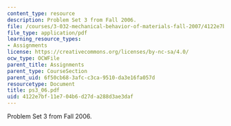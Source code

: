 ```yaml
---
content_type: resource
description: Problem Set 3 from Fall 2006.
file: /courses/3-032-mechanical-behavior-of-materials-fall-2007/4122e7bf11e704b6d27da288d3ae3daf_ps3_06.pdf
file_type: application/pdf
learning_resource_types:
- Assignments
license: https://creativecommons.org/licenses/by-nc-sa/4.0/
ocw_type: OCWFile
parent_title: Assignments
parent_type: CourseSection
parent_uid: 6f50cb68-3afc-c3ca-9510-da3e16fa057d
resourcetype: Document
title: ps3_06.pdf
uid: 4122e7bf-11e7-04b6-d27d-a288d3ae3daf
---
```

Problem Set 3 from Fall 2006.